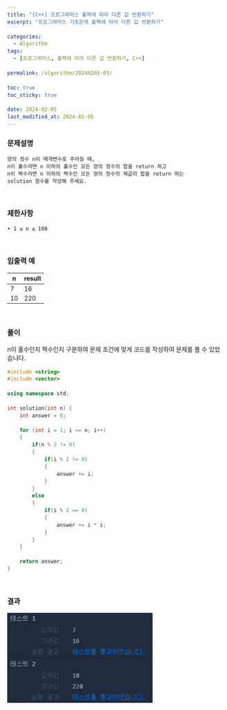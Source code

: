 ```yaml
---
title: "[C++] 프로그래머스 홀짝에 따라 다른 값 반환하기"
excerpt: "프로그래머스 기초문제 홀짝에 따라 다른 값 반환하기"

categories:
  - Algorithm
tags:
  - [프로그래머스, 홀짝에 따라 다른 값 반환하기, C++]

permalink: /algorithm/20240205-03/

toc: true
toc_sticky: true

date: 2024-02-05
last_modified_at: 2024-02-05
---
```


### 문제설명

    양의 정수 n이 매개변수로 주어질 때,
    n이 홀수라면 n 이하의 홀수인 모든 양의 정수의 합을 return 하고
    n이 짝수라면 n 이하의 짝수인 모든 양의 정수의 제곱의 합을 return 하는
    solution 함수를 작성해 주세요.

<br/>

### 제한사항

    • 1 ≤ n ≤ 100

<br/>

### 입출력 예

|n|result|
|---|---|
|7|16|
|10|220|

<br/>

### 풀이

n이 홀수인지 짝수인지 구분하여 문제 조건에 맞게 코드를 작성하여 문제를 풀 수 있었습니다.

```cpp
#include <string>
#include <vector>

using namespace std;

int solution(int n) {
    int answer = 0;
    
    for (int i = 1; i <= n; i++)
    {
        if(n % 2 != 0)
        {
            if(i % 2 != 0)
            {
                answer += i;
            }
        }
        else
        {
            if(i % 2 == 0)
            {
                answer += i * i;
            }
        }
    }
    
    return answer;
}
```

<br/>

### 결과
![코드 실행결과](/assets/images/posts_img/20240205-03/001.png "코드 실행결과")